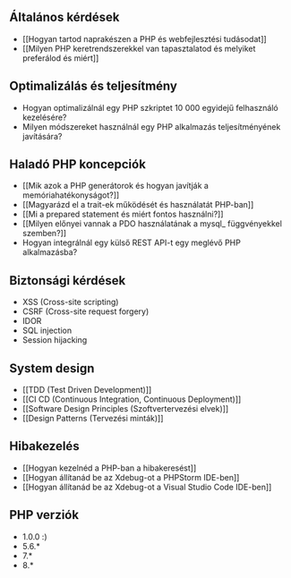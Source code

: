 ## Általános kérdések

- [[Hogyan tartod naprakészen a PHP és webfejlesztési tudásodat]]
- [[Milyen PHP keretrendszerekkel van tapasztalatod és melyiket preferálod és miért]]
## Optimalizálás és teljesítmény

- Hogyan optimalizálnál egy PHP szkriptet 10 000 egyidejű felhasználó kezelésére?
- Milyen módszereket használnál egy PHP alkalmazás teljesítményének javítására?
## Haladó PHP koncepciók

- [[Mik azok a PHP generátorok és hogyan javítják a memóriahatékonyságot?]]
- [[Magyarázd el a trait-ek működését és használatát PHP-ban]]
- [[Mi a prepared statement és miért fontos használni?]]
- [[Milyen előnyei vannak a PDO használatának a mysql_ függvényekkel szemben?]]
- Hogyan integrálnál egy külső REST API-t egy meglévő PHP alkalmazásba?
## Biztonsági kérdések

- XSS (Cross-site scripting)
- CSRF (Cross-site request forgery)
- IDOR
- SQL injection
- Session hijacking
## System design

- [[TDD (Test Driven Development)]]
- [[CI CD (Continuous Integration, Continuous Deployment)]]
- [[Software Design Principles (Szoftvertervezési elvek)]]
- [[Design Patterns (Tervezési minták)]]
## Hibakezelés

- [[Hogyan kezelnéd a PHP-ban a hibakeresést]]
- [[Hogyan állítanád be az Xdebug-ot a PHPStorm IDE-ben]]
- [[Hogyan állítanád be az Xdebug-ot a Visual Studio Code IDE-ben]]
## PHP verziók

- 1.0.0 :)
- 5.6.*
- 7.*
- 8.*